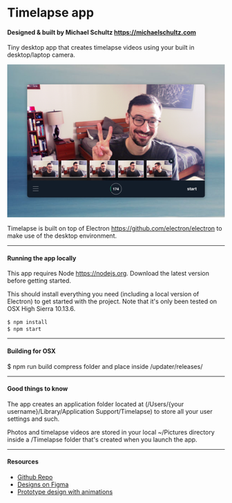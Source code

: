 # Timelapse app
#### Designed & built by Michael Schultz https://michaelschultz.com
Tiny desktop app that creates timelapse videos using your built in desktop/laptop camera.

![app screenshot](assets/app-screenshot.jpg)

Timelapse is built on top of Electron https://github.com/electron/electron to make use of the desktop environment.

---

#### Running the app locally
This app requires Node https://nodejs.org. Download the latest version before getting started.

This should install everything you need (including a local version of Electron) to get started with the project. Note that it's only been tested on OSX High Sierra 10.13.6.

```
$ npm install
$ npm start
```

---

#### Building for OSX
$ npm run build
compress folder and place inside /updater/releases/

---

#### Good things to know
The app creates an application folder located at (/Users/{your username}/Library/Application Support/Timelapse) to store all your user settings and such.

Photos and timelapse videos are stored in your local ~/Pictures directory inside a /Timelapse folder that's created when you launch the app.

---

#### Resources
- [Github Repo](https://github.com/michaelwschultz/timelapse-app)
- [Designs on Figma](https://www.figma.com/file/MgwL6S1vXKVcxgRORWZw7cWQ/timelapse-app)
- [Prototype design with animations](https://www.figma.com/proto/MgwL6S1vXKVcxgRORWZw7cWQ/timelapse-app?node-id=3%3A2&scaling=min-zoom)
